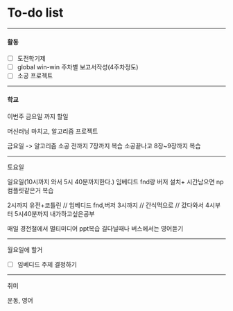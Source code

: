 # To-do list

----------------
#### 활동

- [ ] 도전학기제
- [ ] global win-win 주차별 보고서작성(4주차정도)
- [ ] 소공 프로젝트

-------------
#### 학교


이번주 금요일 까지 할일 

머신러닝 마치고, 알고리즘 프로젝트

금요일 -> 알고리즘 소공 전까지 7장까지 복습
소공끝나고 8장~9장까지 복습

-------------------
토요일


일요일(10시까지 와서 5시 40분까지한다.)
임베디드 fnd랑 버저 설치+ 시간남으면 np컴플릿같은거 복습

2시까지 유전+코틀린  //  임베디드 fnd,버저 3시까지 // 간식먹으로 // 갔다와서 4시부터 5시40분까지 내가하고싶은공부


매일 경전철에서 멀티미디어 ppt복습 
길다닐때나 버스에서는 영어듣기


---------------
월요일에  할거

- [ ] 임베디드 주제 결정하기

-------------
취미

운동, 영어